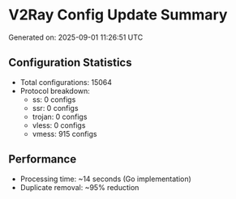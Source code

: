 # V2Ray Config Update Summary
Generated on: 2025-09-01 11:26:51 UTC

## Configuration Statistics
- Total configurations: 15064
- Protocol breakdown:
  - ss: 0 configs
  - ssr: 0 configs
  - trojan: 0 configs
  - vless: 0 configs
  - vmess: 915 configs

## Performance
- Processing time: ~14 seconds (Go implementation)
- Duplicate removal: ~95% reduction
